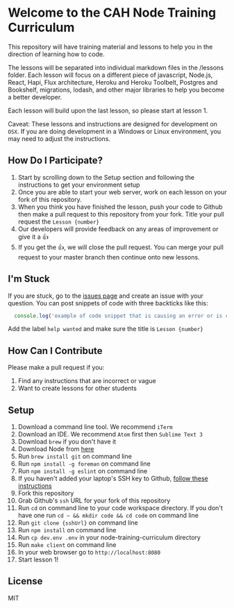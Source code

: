 # Welcome to the CAH Node Training Curriculum

This repository will have training material and lessons to help you in the direction of learning
how to code.

The lessons will be separated into individual markdown files in the /lessons folder. Each lesson will focus
on a different piece of javascript, Node.js, React, Hapi, Flux architecture, Heroku and Heroku Toolbelt,
Postgres and Bookshelf, migrations, lodash, and other major libraries to help you become a better developer.

Each lesson will build upon the last lesson, so please start at lesson 1.

Caveat: These lessons and instructions are designed for development on `OSX`. If you are doing
development in a Windows or Linux environment, you may need to adjust the instructions.


## How Do I Participate?

1. Start by scrolling down to the Setup section and following the instructions to get your environment setup
1. Once you are able to start your web server, work on each lesson on your fork of this repository.
1. When you think you have finished the lesson, push your code to Github then make a pull request to this repository from your fork. Title your pull request the `Lesson {number}`
1. Our developers will provide feedback on any areas of improvement or give it a :+1:
1. If you get the :+1:, we will close the pull request. You can merge your pull request to your master branch then continue onto new lessons.

## I'm Stuck

If you are stuck, go to the [issues page](https://github.com/colonyamerican/node-training-curriculum/issues) and create an issue with your question. You can post snippets of code with three backticks like this:

```js
  console.log('example of code snippet that is causing an error or is confusing');
```

Add the label `help wanted` and make sure the title is `Lesson {number}`


## How Can I Contribute

Please make a pull request if you:

1. Find any instructions that are incorrect or vague
1. Want to create lessons for other students

## Setup

1. Download a command line tool. We recommend `iTerm`
1. Download an IDE. We recommend `Atom` first then `Sublime Text 3`
1. Download `brew` if you don't have it
1. Download Node from [here](https://nodejs.org/en/)
1. Run `brew install git` on command line
1. Run `npm install -g foreman` on command line
1. Run `npm install -g eslint` on command line
1. If you haven't added your laptop's SSH key to Github, [follow these instructions](https://help.github.com/articles/generating-ssh-keys/)
1. Fork this repository
1. Grab Github's `ssh` URL for your fork of this repository
1. Run `cd` on command line to your code workspace directory. If you don't have one run `cd ~ && mkdir code && cd code` on command line
1. Run `git clone {sshUrl}` on command line
1. Run `npm install` on command line
1. Run `cp dev.env .env` in your node-training-curriculum directory
1. Run `make client` on command line
1. In your web browser go to `http://localhost:8080`
1. Start lesson 1!

## License

MIT
